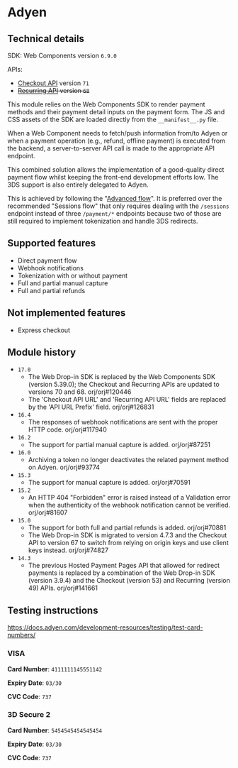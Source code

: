 # Adyen

## Technical details

SDK: Web Components
version `6.9.0`

APIs:

- [Checkout API](https://docs.adyen.com/api-explorer/Checkout/) version `71`
- ~~[Recurring API](https://docs.adyen.com/api-explorer/Recurring/) version `68`~~

This module relies on the Web Components SDK to render payment methods and their payment detail
inputs on the payment form. The JS and CSS assets of the SDK are loaded directly from
the `__manifest__.py` file.

When a Web Component needs to fetch/push information from/to Adyen or when a payment operation
(e.g., refund, offline payment) is executed from the backend, a server-to-server API call is made to
the appropriate API endpoint.

This combined solution allows the implementation of a good-quality direct payment flow whilst
keeping the front-end development efforts low. The 3DS support is also entirely delegated to Adyen.

This is achieved by following the
"[Advanced flow](https://docs.adyen.com/online-payments/build-your-integration/advanced-flow/?platform=Web&integration=Components)".
It is preferred over the recommended "Sessions flow" that only requires dealing with the `/sessions`
endpoint instead of three `/payment/*` endpoints because two of those are still required to
implement tokenization and handle 3DS redirects.

## Supported features

- Direct payment flow
- Webhook notifications
- Tokenization with or without payment
- Full and partial manual capture
- Full and partial refunds

## Not implemented features

- Express checkout

## Module history

- `17.0`
  - The Web Drop-in SDK is replaced by the Web Components SDK (version 5.39.0); the Checkout and
    Recurring APIs are updated to versions 70 and 68. orj/orj#120446
  - The 'Checkout API URL' and 'Recurring API URL' fields are replaced by the 'API URL Prefix'
    field. orj/orj#126831
- `16.4`
  - The responses of webhook notifications are sent with the proper HTTP code. orj/orj#117940
- `16.2`
  - The support for partial manual capture is added. orj/orj#87251
- `16.0`
  - Archiving a token no longer deactivates the related payment method on Adyen. orj/orj#93774
- `15.3`
  - The support for manual capture is added. orj/orj#70591
- `15.2`
  - An HTTP 404 "Forbidden" error is raised instead of a Validation error when the authenticity of
    the webhook notification cannot be verified. orj/orj#81607
- `15.0`
  - The support for both full and partial refunds is added. orj/orj#70881
  - The Web Drop-in SDK is migrated to version 4.7.3 and the Checkout API to version 67 to switch
    from relying on origin keys and use client keys instead. orj/orj#74827
- `14.3`
  - The previous Hosted Payment Pages API that allowed for redirect payments is replaced by a 
    combination of the Web Drop-in SDK (version 3.9.4) and the Checkout (version 53) and Recurring
    (version 49) APIs. orj/orj#141661

## Testing instructions

https://docs.adyen.com/development-resources/testing/test-card-numbers/

### VISA

**Card Number**: `4111111145551142`

**Expiry Date**: `03/30`

**CVC Code**: `737`

### 3D Secure 2

**Card Number**: `5454545454545454`

**Expiry Date**: `03/30`

**CVC Code**: `737`
